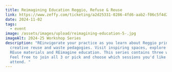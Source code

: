 ```yaml
---
title: Reimagining Education Reggio, Refuse & Reuse
link: https://www.zeffy.com/ticketing/a2d25331-0286-4fd6-aab2-f06c5f4d2194
date: 2024-11-02
tags:
  - event
image: /assets/images/upload/reimagining-education-5-.jpg
imageAlt: 2024-25 Workshop Series
description: "REinvigorate your practice as you learn about Reggio principles,
  creative reuse and waste pedagogies. Visit inspiring spaces, explore creative
  REuse materials and REimagine education. This series contains three workshops.
  Feel free to join all 3 or pick and choose which sessions you'd like to
  attend. "
---
```

